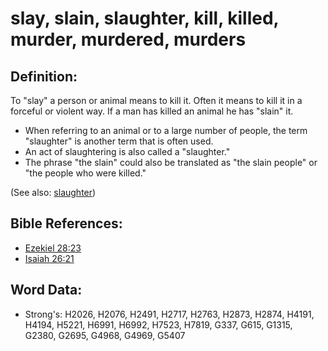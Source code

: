 # slay, slain, slaughter, kill, killed, murder, murdered, murders #

## Definition: ##

To "slay" a person or animal means to kill it. Often it means to kill it in a forceful or violent way. If a man has killed an animal he has "slain" it.

* When referring to an animal or to a large number of people, the term "slaughter" is another term that is often used. 
* An act of slaughtering is also called a "slaughter."
* The phrase "the slain" could also be translated as "the slain people" or "the people who were killed."

(See also: [slaughter](../other/slaughter.md))

## Bible References: ##

* [Ezekiel 28:23](rc://en/tn/help/ezk/28/23)
* [Isaiah 26:21](rc://en/tn/help/isa/26/21)

## Word Data: ##

* Strong's: H2026, H2076, H2491, H2717, H2763, H2873, H2874, H4191, H4194, H5221, H6991, H6992, H7523, H7819, G337, G615, G1315, G2380, G2695, G4968, G4969, G5407
